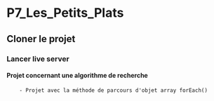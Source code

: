 # P7_Les_Petits_Plats
## Cloner le projet
### Lancer live server



####  Projet concernant une algorithme de recherche
        - Projet avec la méthode de parcours d'objet array forEach()
